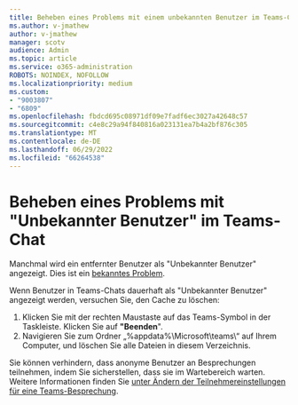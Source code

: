 ```yaml
---
title: Beheben eines Problems mit einem unbekannten Benutzer im Teams-Chat
ms.author: v-jmathew
author: v-jmathew
manager: scotv
audience: Admin
ms.topic: article
ms.service: o365-administration
ROBOTS: NOINDEX, NOFOLLOW
ms.localizationpriority: medium
ms.custom:
- "9003807"
- "6809"
ms.openlocfilehash: fbdcd695c08971df09e7fadf6ec3027a42648c57
ms.sourcegitcommit: c4e8c29a94f840816a023131ea7b4a2bf876c305
ms.translationtype: MT
ms.contentlocale: de-DE
ms.lasthandoff: 06/29/2022
ms.locfileid: "66264538"
---
```

# <a name="resolving-issue-with-unknown-user-in-teams-chat"></a>Beheben eines Problems mit "Unbekannter Benutzer" im Teams-Chat

Manchmal wird ein entfernter Benutzer als "Unbekannter Benutzer" angezeigt. Dies ist ein [bekanntes Problem](https://docs.microsoft.com/microsoftteams/troubleshoot/known-issues/removed-user-appears-as-unknown).

Wenn Benutzer in Teams-Chats dauerhaft als "Unbekannter Benutzer" angezeigt werden, versuchen Sie, den Cache zu löschen:

1.  Klicken Sie mit der rechten Maustaste auf das Teams-Symbol in der Taskleiste. Klicken Sie auf  **"Beenden**".
2.  Navigieren Sie zum Ordner „%appdata%\Microsoft\teams\“ auf Ihrem Computer, und löschen Sie alle Dateien in diesem Verzeichnis.

Sie können verhindern, dass anonyme Benutzer an Besprechungen teilnehmen, indem Sie sicherstellen, dass sie im Wartebereich warten. Weitere Informationen finden Sie [unter Ändern der Teilnehmereinstellungen für eine Teams-Besprechung](https://support.microsoft.com/office/change-participant-settings-for-a-teams-meeting-53261366-dbd5-45f9-aae9-a70e6354f88e).
